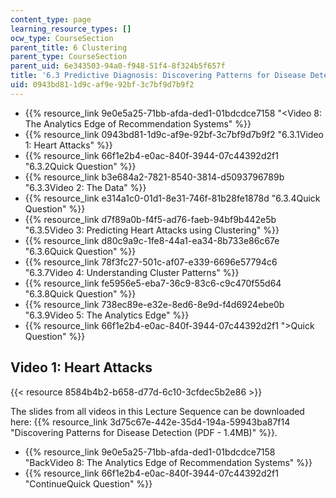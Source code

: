 ```yaml
---
content_type: page
learning_resource_types: []
ocw_type: CourseSection
parent_title: 6 Clustering
parent_type: CourseSection
parent_uid: 6e343503-94a0-f948-51f4-8f324b5f657f
title: '6.3 Predictive Diagnosis: Discovering Patterns for Disease Detection '
uid: 0943bd81-1d9c-af9e-92bf-3c7bf9d7b9f2
---
```


*   {{% resource_link 9e0e5a25-71bb-afda-ded1-01bdcdce7158 "\<Video 8: The Analytics Edge of Recommendation Systems" %}}
*   {{% resource_link 0943bd81-1d9c-af9e-92bf-3c7bf9d7b9f2 "6.3.1Video 1: Heart Attacks" %}}
*   {{% resource_link 66f1e2b4-e0ac-840f-3944-07c44392d2f1 "6.3.2Quick Question" %}}
*   {{% resource_link b3e684a2-7821-8540-3814-d5093796789b "6.3.3Video 2: The Data" %}}
*   {{% resource_link e314a1c0-01d1-8e31-746f-81b28fe1878d "6.3.4Quick Question" %}}
*   {{% resource_link d7f89a0b-f4f5-ad76-faeb-94bf9b442e5b "6.3.5Video 3: Predicting Heart Attacks using Clustering" %}}
*   {{% resource_link d80c9a9c-1fe8-44a1-ea34-8b733e86c67e "6.3.6Quick Question" %}}
*   {{% resource_link 78f3fc27-501c-af07-e339-6696e57794c6 "6.3.7Video 4: Understanding Cluster Patterns" %}}
*   {{% resource_link fe5956e5-eba7-36c9-83c6-c9c470f55d64 "6.3.8Quick Question" %}}
*   {{% resource_link 738ec89e-e32e-8ed6-8e9d-f4d6924ebe0b "6.3.9Video 5: The Analytics Edge" %}}
*   {{% resource_link 66f1e2b4-e0ac-840f-3944-07c44392d2f1 "\>Quick Question" %}}

Video 1: Heart Attacks
----------------------

{{< resource 8584b4b2-b658-d77d-6c10-3cfdec5b2e86 >}}

The slides from all videos in this Lecture Sequence can be downloaded here: {{% resource_link 3d75c67e-442e-35d4-194a-59943ba87f14 "Discovering Patterns for Disease Detection (PDF - 1.4MB)" %}}.

*   {{% resource_link 9e0e5a25-71bb-afda-ded1-01bdcdce7158 "BackVideo 8: The Analytics Edge of Recommendation Systems" %}}
*   {{% resource_link 66f1e2b4-e0ac-840f-3944-07c44392d2f1 "ContinueQuick Question" %}}